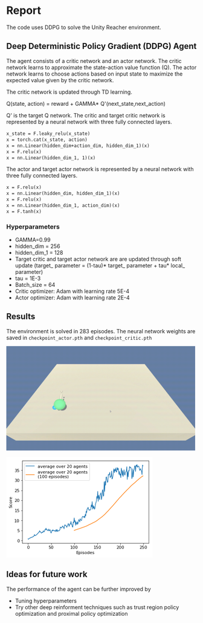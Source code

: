 # Report

The code uses DDPG to solve the Unity Reacher environment. 

## Deep Deterministic Policy Gradient (DDPG) Agent

The agent consists of a critic network and an actor network. The critic network learns to approximate the state-action value function (Q). The actor network learns to choose actions based on input state to maximize the expected value given by the critic network. 

The critic network is updated through TD learning. 

Q(state, action) = reward + GAMMA* Q'(next_state,next_action)

Q' is the target Q network. 
The critic and target critic network is represented by a neural network with three fully connected layers.
```x_state = nn.Linear(state_dim,hidden_dim)(state)
x_state = F.leaky_relu(x_state)
x = torch.cat(x_state, action)
x = nn.Linear(hidden_dim+action_dim, hidden_dim_1)(x)
x = F.relu(x)
x = nn.Linear(hidden_dim_1, 1)(x)
```

The actor and target actor network is represented by a neural network with three fully connected layers.
```x = nn.Linear(state_dim,hidden_dim)(state)
x = F.relu(x)
x = nn.Linear(hidden_dim, hidden_dim_1)(x)
x = F.relu(x)
x = nn.Linear(hidden_dim_1, action_dim)(x)
x = F.tanh(x)
```

### Hyperparameters
- GAMMA=0.99
- hidden_dim = 256
- hidden_dim_1 = 128
- Target critic and target actor network are are updated through soft update (target_ parameter = (1-tau)* target_ parameter + tau* local_ parameter)
- tau = 1E-3
- Batch_size = 64
- Critic optimizer: Adam with learning rate 5E-4
- Actor optimizer: Adam with learning rate 2E-4

## Results
The environment is solved in 283 episodes. The neural network weights are saved in `checkpoint_actor.pth` and `checkpoint_critic.pth`

<img src="https://github.com/ccakarolotw/Deep-reinforment-learning-Unity-Reacher-environment-DDPG/blob/main/Unity-Reacher_trained.gif" width="500" >

![Training score](https://github.com/ccakarolotw/Deep-reinforment-learning-Unity-Reacher-environment-DDPG/blob/main/scores.png)

## Ideas for future work
The performance of the agent can be further improved by
- Tuning hyperparameters
- Try other deep reinforment techniques such as trust region policy optimization and proximal policy optimization 

